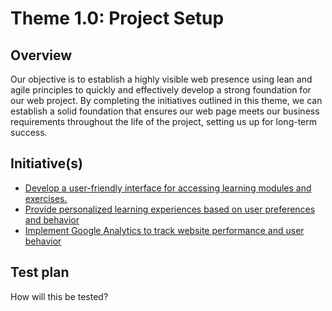 # Theme 1.0: Project Setup
## Overview
Our objective is to establish a highly visible web presence using lean and agile principles to quickly and effectively
develop a strong foundation for our web project. By completing the initiatives outlined in this theme, we can establish a
solid foundation that ensures our web page meets our business requirements throughout the life of the project, setting
us up for long-term success.
## Initiative(s)

* [Develop a user-friendly interface for accessing learning modules and exercises.](initiatives/1.md)
* [Provide personalized learning experiences based on user preferences and behavior](initiatives/i2.md)
* [Implement Google Analytics to track website performance and user behavior](initiatives/i3.md)

## Test plan
How will this be tested?